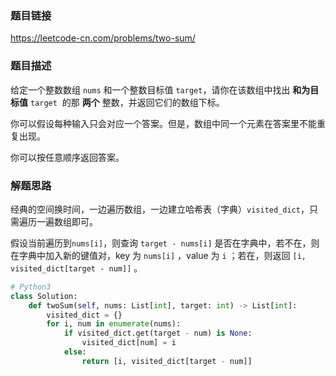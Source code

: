 ### 题目链接
https://leetcode-cn.com/problems/two-sum/

### 题目描述
给定一个整数数组 ```nums``` 和一个整数目标值 ```target```，请你在该数组中找出 **和为目标值** ```target```  的那 **两个** 整数，并返回它们的数组下标。

你可以假设每种输入只会对应一个答案。但是，数组中同一个元素在答案里不能重复出现。

你可以按任意顺序返回答案。

### 解题思路
经典的空间换时间，一边遍历数组，一边建立哈希表（字典）```visited_dict```，只需遍历一遍数组即可。<br>

假设当前遍历到```nums[i]```，则查询 ```target - nums[i]``` 是否在字典中，若不在，则在字典中加入新的键值对，key 为 ```nums[i]``` ，value 为 ```i``` ；若在，则返回 ```[i, visited_dict[target - num]]``` 。

```python
# Python3
class Solution:
    def twoSum(self, nums: List[int], target: int) -> List[int]:
        visited_dict = {}
        for i, num in enumerate(nums):
            if visited_dict.get(target - num) is None:
                visited_dict[num] = i
            else:
                return [i, visited_dict[target - num]]
```